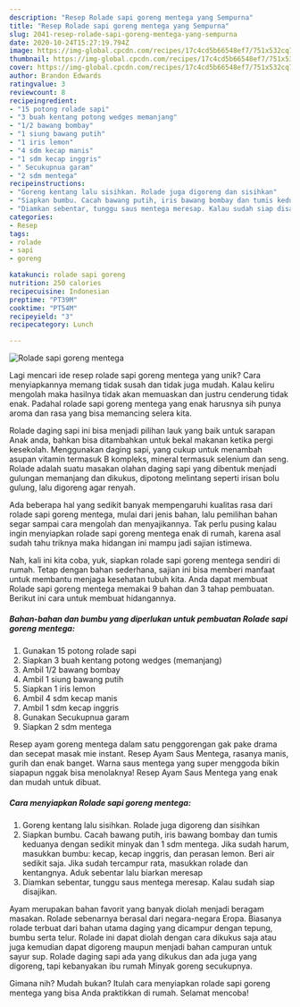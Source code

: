 ```yaml
---
description: "Resep Rolade sapi goreng mentega yang Sempurna"
title: "Resep Rolade sapi goreng mentega yang Sempurna"
slug: 2041-resep-rolade-sapi-goreng-mentega-yang-sempurna
date: 2020-10-24T15:27:19.794Z
image: https://img-global.cpcdn.com/recipes/17c4cd5b66548ef7/751x532cq70/rolade-sapi-goreng-mentega-foto-resep-utama.jpg
thumbnail: https://img-global.cpcdn.com/recipes/17c4cd5b66548ef7/751x532cq70/rolade-sapi-goreng-mentega-foto-resep-utama.jpg
cover: https://img-global.cpcdn.com/recipes/17c4cd5b66548ef7/751x532cq70/rolade-sapi-goreng-mentega-foto-resep-utama.jpg
author: Brandon Edwards
ratingvalue: 3
reviewcount: 8
recipeingredient:
- "15 potong rolade sapi"
- "3 buah kentang potong wedges memanjang"
- "1/2 bawang bombay"
- "1 siung bawang putih"
- "1 iris lemon"
- "4 sdm kecap manis"
- "1 sdm kecap inggris"
- " Secukupnua garam"
- "2 sdm mentega"
recipeinstructions:
- "Goreng kentang lalu sisihkan. Rolade juga digoreng dan sisihkan"
- "Siapkan bumbu. Cacah bawang putih, iris bawang bombay dan tumis keduanya dengan sedikit minyak dan 1 sdm mentega. Jika sudah harum, masukkan bumbu: kecap, kecap inggris, dan perasan lemon. Beri air sedikit saja. Jika sudah tercampur rata, masukkan rolade dan kentangnya. Aduk sebentar lalu biarkan meresap"
- "Diamkan sebentar, tunggu saus mentega meresap. Kalau sudah siap disajikan."
categories:
- Resep
tags:
- rolade
- sapi
- goreng

katakunci: rolade sapi goreng 
nutrition: 250 calories
recipecuisine: Indonesian
preptime: "PT39M"
cooktime: "PT54M"
recipeyield: "3"
recipecategory: Lunch

---
```



![Rolade sapi goreng mentega](https://img-global.cpcdn.com/recipes/17c4cd5b66548ef7/751x532cq70/rolade-sapi-goreng-mentega-foto-resep-utama.jpg)

Lagi mencari ide resep rolade sapi goreng mentega yang unik? Cara menyiapkannya memang tidak susah dan tidak juga mudah. Kalau keliru mengolah maka hasilnya tidak akan memuaskan dan justru cenderung tidak enak. Padahal rolade sapi goreng mentega yang enak harusnya sih punya aroma dan rasa yang bisa memancing selera kita.

Rolade daging sapi ini bisa menjadi pilihan lauk yang baik untuk sarapan Anak anda, bahkan bisa ditambahkan untuk bekal makanan ketika pergi kesekolah. Menggunakan daging sapi, yang cukup untuk menambah asupan vitamin termasuk B kompleks, mineral termasuk selenium dan seng. Rolade adalah suatu masakan olahan daging sapi yang dibentuk menjadi gulungan memanjang dan dikukus, dipotong melintang seperti irisan bolu gulung, lalu digoreng agar renyah.

Ada beberapa hal yang sedikit banyak mempengaruhi kualitas rasa dari rolade sapi goreng mentega, mulai dari jenis bahan, lalu pemilihan bahan segar sampai cara mengolah dan menyajikannya. Tak perlu pusing kalau ingin menyiapkan rolade sapi goreng mentega enak di rumah, karena asal sudah tahu triknya maka hidangan ini mampu jadi sajian istimewa.


Nah, kali ini kita coba, yuk, siapkan rolade sapi goreng mentega sendiri di rumah. Tetap dengan bahan sederhana, sajian ini bisa memberi manfaat untuk membantu menjaga kesehatan tubuh kita. Anda dapat membuat Rolade sapi goreng mentega memakai 9 bahan dan 3 tahap pembuatan. Berikut ini cara untuk membuat hidangannya.

<!--inarticleads1-->

##### Bahan-bahan dan bumbu yang diperlukan untuk pembuatan Rolade sapi goreng mentega:

1. Gunakan 15 potong rolade sapi
1. Siapkan 3 buah kentang potong wedges (memanjang)
1. Ambil 1/2 bawang bombay
1. Ambil 1 siung bawang putih
1. Siapkan 1 iris lemon
1. Ambil 4 sdm kecap manis
1. Ambil 1 sdm kecap inggris
1. Gunakan  Secukupnua garam
1. Siapkan 2 sdm mentega


Resep ayam goreng mentega dalam satu penggorengan gak pake drama dan secepat masak mie instant. Resep Ayam Saus Mentega, rasanya manis, gurih dan enak banget. Warna saus mentega yang super menggoda bikin siapapun nggak bisa menolaknya! Resep Ayam Saus Mentega yang enak dan mudah untuk dibuat. 

<!--inarticleads2-->

##### Cara menyiapkan Rolade sapi goreng mentega:

1. Goreng kentang lalu sisihkan. Rolade juga digoreng dan sisihkan
1. Siapkan bumbu. Cacah bawang putih, iris bawang bombay dan tumis keduanya dengan sedikit minyak dan 1 sdm mentega. Jika sudah harum, masukkan bumbu: kecap, kecap inggris, dan perasan lemon. Beri air sedikit saja. Jika sudah tercampur rata, masukkan rolade dan kentangnya. Aduk sebentar lalu biarkan meresap
1. Diamkan sebentar, tunggu saus mentega meresap. Kalau sudah siap disajikan.


Ayam merupakan bahan favorit yang banyak diolah menjadi beragam masakan. Rolade sebenarnya berasal dari negara-negara Eropa. Biasanya rolade terbuat dari bahan utama daging yang dicampur dengan tepung, bumbu serta telur. Rolade ini dapat diolah dengan cara dikukus saja atau juga kemudian dapat digoreng maupun menjadi bahan campuran untuk sayur sup. Rolade daging sapi ada yang dikukus dan ada juga yang digoreng, tapi kebanyakan ibu rumah Minyak goreng secukupnya. 

Gimana nih? Mudah bukan? Itulah cara menyiapkan rolade sapi goreng mentega yang bisa Anda praktikkan di rumah. Selamat mencoba!
